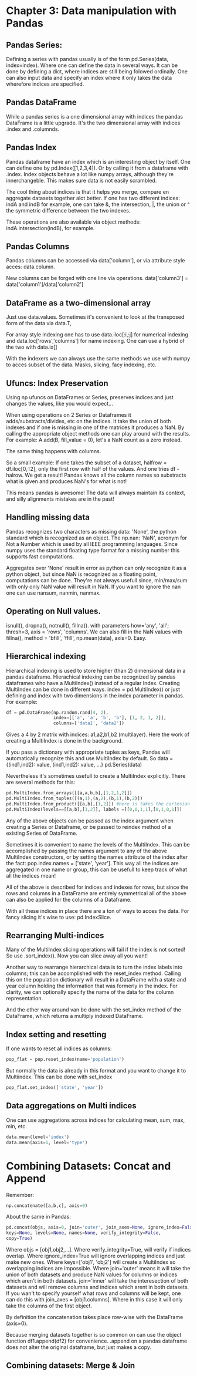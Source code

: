 # Chapter 3: Data manipulation with Pandas

## Pandas Series:
Defining a series with pandas usually is of the form pd.Series(data, index=index). Where one can define the data in several ways. It can be done by defining a dict, where indices are still being folowed ordinally. One can also input data and specify an index where it only takes the data wherefore indices are specified.

## Pandas DataFrame
While a pandas series is a one dimensional array with indices the pandas DataFrame is a little upgrade. It's the two dimensional array with indices .index and .columnds.

## Pandas Index
Pandas dataframe have an index which is an interesting object by itself. One can define one by pd.Index([1,2,3,4]). Or by calling it from a dataframe with .index. Index objects behave a lot like numpy arrays, although they're innerchangeble. This makes sure data is not easily scrambled.

The cool thing about indices is that it helps you merge, compare en aggregate datasets together alot better. If one has two different indices: indA and indB for example, one can take &, the intersection, |, the union or ^ the symmetric difference between the two indexes.

These operations are also available via object methods: indA.intersection(indB), for example.

## Pandas Columns
Pandas columns can be accessed via data['column'], or via attribute style acces: data.column.

New columns can be forged with one line via operations. data['column3'] = data['column1']/data['column2']

## DataFrame as a two-dimensional array
Just use data.values. Sometimes it's convenient to look at the transposed form of the data via data.T,

For array style indexing one has to use data.iloc[:i,:j] for numerical indexing and data.loc['rows','columns'] for name indexing. One can use a hybrid of the two with data.ix[]

With the indexers we can always use the same methods we use with numpy to acces subset of the data. Masks, slicing, facy indexing, etc.

## Ufuncs: Index Preservation
Using np ufuncs on DataFrames or Series, preserves indices and just changes the values, like you would expect...

When using operations on 2 Series or Dataframes it adds/substracts/divides, etc on the indices. It take the union of both indexes and if one is missing in one of the matrices it produces a NaN. By calling the appropriate object methods one can play around with the results. For example: A.add(B, fill_value = 0), let's a NaN count as a zero instead.

The same thing happens with columns.

So a small example: If one takes the subset of a dataset, halfrow = df.iloc[0,::2], only the first row with half of the values. And one tries df - halrow. We get a result! Pandas knows all the column names so substracts what is given and produces NaN's for what is not!

This means pandas is awesome! The data will always maintain its context, and silly alignments mistakes are in the past!

## Handling missing data
Pandas recognizes two characters as missing data: 'None', the python standard which is recognized as an object. The np.nan: 'NaN', acronym for Not a Number which is used by all IEEE programming languages. Since numpy uses the standard floating type format for a missing number this supports fast computations.

Aggregates over 'None' result in error as python can only recognize it as a python object, but since NaN is recognized as a floating point, computations can be done. They're not always usefull since, min/max/sum with only only NaN value will result in NaN. If you want to ignore the nan one can use nansum, nanmin, nanmax.

## Operating on Null values.
isnull(), dropna(), notnull(), fillna(). with parameters how='any', 'all'; thresh=3, axis = 'rows', 'columns'. We can also fill in the NaN values with fillna(), method = 'bfill', 'ffill', np.mean(data), axis=0. Easy.

## Hierarchical indexing
Hierarchical indexing is used to store higher (than 2) dimensional data in a pandas dataframe. Hierachical indexing can be recognized by pandas dataframes who have a MultiIndex() instead of a regular Index. Creating MultiIndex can be done in different ways. index = pd.MultiIndex() or just defining and index with two dimensions in the index parameter in pandas. For example:
``` python
df = pd.DataFrame(np.random.rand(4, 2),
                  index=[['a', 'a', 'b', 'b'], [1, 2, 1, 2]],
                  columns=['data1', 'data2'])
```
Gives a 4 by 2 matrix with indices: a1,a2,b1,b2 (multilayer). Here the work of creating a MultiIndex is done in the background.

If you pass a dictionary with appropriate tuples as keys, Pandas will automatically recognize this and use MultiIndex by default. So data = {(ind1,ind2): value, (ind1,ind2): value, ...} pd.Series(data)

Nevertheless it's sometimes usefull to create a MultiIndex explicitly. There are several methods for this:

``` python
pd.MultiIndex.from_arrays([[a,a,b,b],[1,2,1,2]])
pd.MultiIndex.from_tuples([(a,1),(a,2),(b,1),(b,2)])
pd.MultiIndex.from_product([[a,b],[1,2]]) #here is takes the cartesian product.
pd.MultiIndex(levels==[[a,b],[1,2]], labels =[[0,0,1,1],[0,1,0,1]])
```

Any of the above objects can be passed as the index argument when creating a Series or Dataframe, or be passed to reindex method of a existing Series of DataFrame.

Sometimes it is convenient to name the levels of the MultiIndex. This can be accomplished by passing the names argument to any of the above MultiIndex constructors, or by setting the names attribute of the index after the fact:
pop.index.names = ['state', 'year']. This way all the indices are aggregated in one name or group, this can be usefull to keep track of what all the indices mean!

All of the above is described for indices and indexes for rows, but since the rows and columns in a DataFrame are entirely symmetrical all of the above can also be applied for the columns of a Dataframe.

With all these indices in place there are a ton of ways to acces the data. For fancy slicing it's wise to use: pd.IndexSlice.

## Rearranging Multi-indices
Many of the MultiIndex slicing operations will fail if the index is not sorted! So use .sort_index(). Now you can slice away all you want!

Another way to rearrange hierarchical data is to turn the index labels into columns; this can be accomplished with the reset_index method. Calling this on the population dictionary will result in a DataFrame with a state and year column holding the information that was formerly in the index. For clarity, we can optionally specify the name of the data for the column representation.

And the other way around van be done with the set_index method of the DataFrame, which returns a multiply indexed DataFrame.

## Index setting and resetting
If one wants to reset all indices as columns:

``` python
pop_flat = pop.reset_index(name='population')
```

But normally the data is already in this format and you want to change it to Multiindex. This can be done with set_index

``` python
pop_flat.set_index(['state', 'year'])
```

## Data aggregations on Multi indices
One can use aggregations across indices for calculating mean, sum, max, min, etc.
``` python
data.mean(level='index')
data.mean(axis=1, level='type')
```

# Combining Datasets: Concat and Append
Remember:
``` python
np.concatenate([a,b,c], axis=0)
```

About the same in Pandas:

``` python
pd.concat(objs, axis=0, join='outer', join_axes=None, ignore_index=False,
keys=None, levels=None, names=None, verify_integrity=False,
copy=True)
```

Where objs = [obj1,obj2,...]. Where verify_integrity=True, will verify if indices overlap. Where ignore_index=True will ignore overlapping indices and just make new ones. Where keys=['obj1', 'obj2'] will create a MultiIndex so overlapping indices are impossible. Where join='outer' means it will take the union of both datasets and produce NaN values for columns or indices which aren't in both datasets. join='inner' will take the interesection of both datasets and will remove columns and indices which arent in both datasets. If you wan't to specify yourself what rows and columns will be kept, one can do this with join_axes = [obj1.columns]. Where in this case it will only take the columns of the first object.

By definition the concatenation takes place row-wise with the DataFrame (axis=0).

Because merging datasets together is so common on can use the object function df1.append(df2) for convenience. .append on a pandas dataframe does not alter the original dataframe, but just makes a copy.

## Combining datasets: Merge & Join
